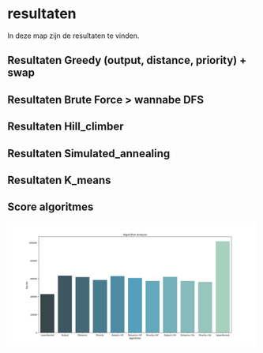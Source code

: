 # resultaten

In deze map zijn de resultaten te vinden.

## Resultaten Greedy (output, distance, priority) + swap


## Resultaten Brute Force > wannabe DFS


## Resultaten Hill_climber


## Resultaten Simulated_annealing


## Resultaten K_means

## Score algoritmes
<img src="https://github.com/broekm006/SmartGrid/blob/master/resultaten/visualisaties/all_algorithms.png"/>


